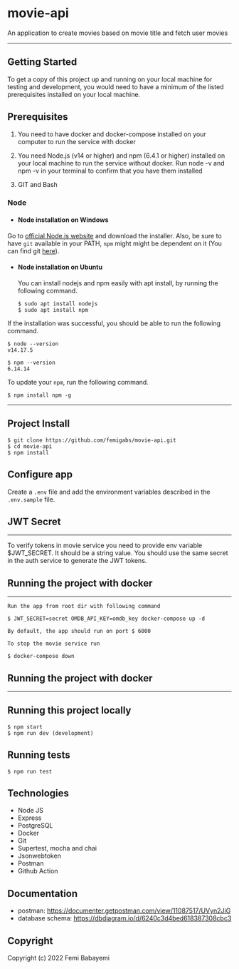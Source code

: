 # movie-api

An application to create movies based on movie title and fetch user movies

---

## Getting Started

To get a copy of this project up and running on your local machine for testing and development, you would need to have a minimum of the listed prerequisites installed on your local machine.

## Prerequisites
1. You need to have docker and docker-compose installed on your computer to run the service with docker

2. You need Node.js (v14 or higher) and npm (6.4.1 or higher) installed on your local machine to run the service without docker. Run node -v and npm -v in your terminal to confirm that you have them installed

3. GIT and Bash

### Node
- #### Node installation on Windows

Go to [official Node.js website](https://nodejs.org/) and download the installer.
Also, be sure to have `git` available in your PATH, `npm` might might be dependent on it (You can find git [here](https://git-scm.com/)).

- #### Node installation on Ubuntu

  You can install nodejs and npm easily with apt install, by running the following command.

      $ sudo apt install nodejs
      $ sudo apt install npm

If the installation was successful, you should be able to run the following command.

    $ node --version
    v14.17.5

    $ npm --version
    6.14.14

To update your `npm`, run the following command.

    $ npm install npm -g

---

## Project Install

    $ git clone https://github.com/femigabs/movie-api.git
    $ cd movie-api
    $ npm install

## Configure app

Create a `.env` file and add the environment variables described in the `.env.sample` file.


## JWT Secret

---

To verify tokens in movie service you need to provide env variable $JWT_SECRET. It should be a string value. You should use the same secret in the auth service to generate the JWT tokens.

## Running the project with docker

---

    Run the app from root dir with following command

    $ JWT_SECRET=secret OMDB_API_KEY=omdb_key docker-compose up -d

    By default, the app should run on port $ 6000

    To stop the movie service run

    $ docker-compose down

## Running the project with docker

---
## Running this project locally

    $ npm start
    $ npm run dev (development)

## Running tests

    $ npm run test

## Technologies

- Node JS
- Express
- PostgreSQL
- Docker
- Git
- Supertest, mocha and chai
- Jsonwebtoken
- Postman
- Github Action

## Documentation
- postman: https://documenter.getpostman.com/view/11087517/UVyn2JiG
- database schema: https://dbdiagram.io/d/6240c3d4bed618387308cbc3

## Copyright

Copyright (c) 2022 Femi Babayemi
